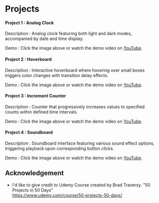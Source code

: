 
# Projects
#### Project 1 : Analog Clock
Description : Analog clock featuring both light and dark modes, accompanied by date and time display.

Demo : Click the image above or watch the demo video on [YouTube](https://youtu.be/61pXwE6iwzM).

#### Project 2 : Hoverboard
Description :  Interactive hoverboard where hovering over small boxes triggers color changes with transition delay effects.

Demo : Click the image above or watch the demo video on [YouTube](https://youtu.be/cowhWPD_nk4).

#### Project 3 : Increment Counter
Description :  Counter that progressively increases values to specified counts within defined time intervals.

Demo : Click the image above or watch the demo video on [YouTube]().

#### Project 4 : Soundboard
Description :  Soundboard interface featuring various sound effect options, triggering playback upon corresponding button clicks.

Demo : Click the image above or watch the demo video on [YouTube]().

## Acknowledgement

- I'd like to give credit to Udemy Course created by Brad Traversy. "50 Projects in 50 Days"  
    https://www.udemy.com/course/50-projects-50-days/   


